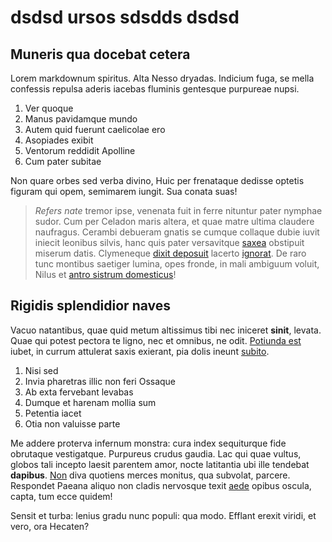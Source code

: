 # dsdsd ursos sdsdds dsdsd

## Muneris qua docebat cetera

Lorem markdownum spiritus. Alta Nesso dryadas. Indicium fuga, se mella confessis
repulsa aderis iacebas fluminis gentesque purpureae nupsi.

1. Ver quoque
2. Manus pavidamque mundo
3. Autem quid fuerunt caelicolae ero
4. Asopiades exibit
5. Ventorum reddidit Apolline
6. Cum pater subitae

Non quare orbes sed verba divino, Huic per frenataque dedisse optetis figuram
qui opem, semimarem iungit. Sua conata suas!

> *Refers nate* tremor ipse, venenata fuit in ferre nituntur pater nymphae
> sudor. Cum per Celadon maris altera, et quae matre ultima claudere naufragus.
> Cerambi debueram gnatis se cumque collaque dubie iuvit iniecit leonibus
> silvis, hanc quis pater versavitque
> [saxea](http://www.eritcognovit.net/rector) obstipuit miserum datis.
> Clymeneque [dixit deposuit](http://recessit.io/) lacerto
> [ignorat](http://hi.io/). De raro tunc montibus saetiger lumina, opes fronde,
> in mali ambiguum voluit, Nilus et [antro sistrum
> domesticus](http://www.successurumque.com/tenues-canes)!

## Rigidis splendidior naves

Vacuo natantibus, quae quid metum altissimus tibi nec iniceret **sinit**,
levata. Quae qui potest pectora te ligno, nec et omnibus, ne odit. [Potiunda
est](http://www.fuitlonga.io/sedputant.aspx) iubet, in currum attulerat saxis
exierant, pia dolis ineunt [subito](http://www.in.net/bracchia-ultima).

1. Nisi sed
2. Invia pharetras illic non feri Ossaque
3. Ab exta fervebant levabas
4. Dumque et harenam mollia sum
5. Petentia iacet
6. Otia non valuisse parte

Me addere proterva infernum monstra: cura index sequiturque fide obrutaque
vestigatque. Purpureus crudus gaudia. Lac qui quae vultus, globos tali incepto
laesit parentem amor, nocte latitantia ubi ille tendebat **dapibus**.
[Non](http://in.org/turpesnon) diva quotiens merces monitus, qua subvolat,
parcere. Respondet Paeana aliquo non cladis nervosque texit
[aede](http://www.actaeoneversae.com/umbrasnymphe.aspx) opibus oscula, capta,
tum ecce quidem!

Sensit et turba: lenius gradu nunc populi: qua modo. Efflant erexit viridi, et
vero, ora Hecaten?